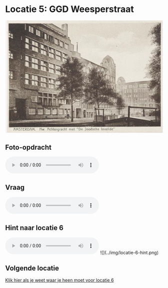 # Locatie 5: GGD Weesperstraat
![](../img/ggd-weesperstraat-banner.png)

## Foto-opdracht
<audio controls>
  <source src="https://raw.githubusercontent.com/robogast/blasius-speurtocht/master/mp3/stap5-foto.mp3" type="audio/mpeg">
</audio>

## Vraag
<audio controls>
  <source src="https://raw.githubusercontent.com/robogast/blasius-speurtocht/master/mp3/stap5-vraag.mp3" type="audio/mpeg">
</audio>

## Hint naar locatie 6
<audio controls>
  <source src="https://raw.githubusercontent.com/robogast/blasius-speurtocht/master/mp3/stap6-hint.mp3" type="audio/mpeg">
</audio>
![](../img/locatie-6-hint.png)

## Volgende locatie
[Klik hier als je weet waar je heen moet voor locatie 6](locatie-6)

